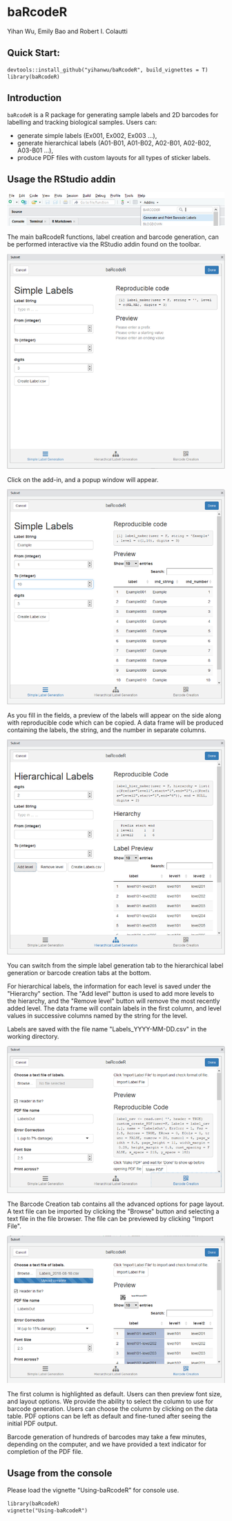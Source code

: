 # baRcodeR

Yihan Wu, Emily Bao and Robert I. Colautti

## Quick Start:

```
devtools::install_github("yihanwu/baRcodeR", build_vignettes = T)
library(baRcodeR)
```

## Introduction

`baRcodeR` is a R package for generating sample labels and 2D barcodes for labelling and tracking biological samples. Users can: 

* generate simple labels (Ex001, Ex002, Ex003 ...),
* generate hierarchical labels (A01-B01, A01-B02, A02-B01, A02-B02, A03-B01 ...),
* produce PDF files with custom layouts for all types of sticker labels.

## Usage the RStudio addin 

![Screenshot of add-in toolbar](man/figures/add-in-screenshot.png)

The main baRcodeR functions, label creation and barcode generation, can be performed interactive via the RStudio addin found on the toolbar. 

![Screenshot of the simple labels tab](man/figures/tab-1-screenshot.png)

Click on the add-in, and a popup window will appear.

![Active simple labels tab](man/figures/tab-1-screenshot-2.png)

As you fill in the fields, a preview of the labels will appear on the side along with reproducible code which can be copied. A data frame will be produced containing the labels, the string, and the number in separate columns.  

![Screenshot of the hierarchical labels tab](man/figures/tab-2-screenshot.png)

You can switch from the simple label generation tab to the hierarchical label generation or barcode creation tabs at the bottom.

For hierarchical labels, the information for each level is saved under the "Hierarchy" section. The "Add level" button is used to add more levels to the hierarchy, and the "Remove level" button will remove the most recently added level. The data frame will contain labels in the first column, and level values in successive columns named by the string for the level. 

Labels are saved with the file name "Labels_YYYY-MM-DD.csv" in the working directory.


![Screenshot of PDF creation tab](man/figures/tab-3-screenshot.png)

The Barcode Creation tab contains all the advanced options for page layout. A text file can be imported by clicking the "Browse" button and selecting a text file in the file browser. The file can be previewed by clicking "Import File". 

![Screenshot of Column Selection](man/figures/tab-3-screenshot-2.png)

The first column is highlighted as default. Users can then preview font size, and layout options. We provide the ability to select the column to use for barcode generation. Users can choose the column by clicking on the data table. PDF options can be left as default and fine-tuned after seeing the initial PDF output. 

Barcode generation of hundreds of barcodes may take a few minutes, depending on the computer, and we have provided a text indicator for completion of the PDF file.


## Usage from the console

Please load the vignette "Using-baRcodeR" for console use.

```
library(baRcodeR)
vignette("Using-baRcodeR")
```

